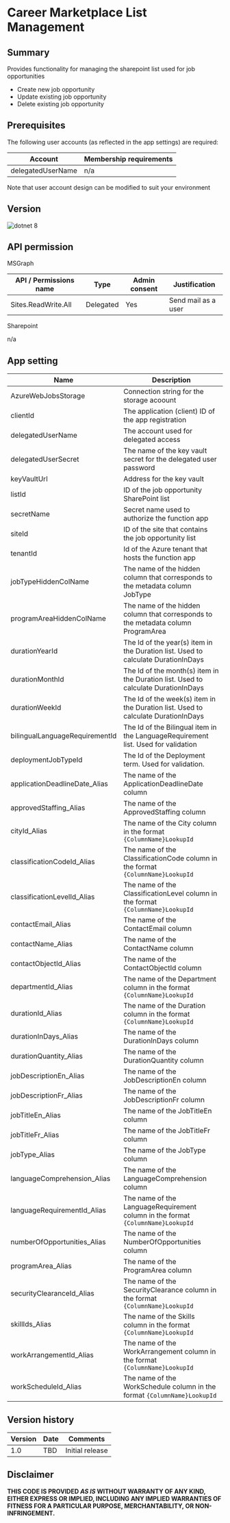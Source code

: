 # Career Marketplace List Management

## Summary

Provides functionality for managing the sharepoint list used for job opportunities
- Create new job opportunity
- Update existing job opportunity
- Delete existing job opportunity

## Prerequisites

The following user accounts (as reflected in the app settings) are required:

| Account           | Membership requirements                               |
| ----------------- | ----------------------------------------------------- |
| delegatedUserName | n/a                                                   |

Note that user account design can be modified to suit your environment

## Version 

![dotnet 8](https://img.shields.io/badge/net8.0-blue.svg)

## API permission

MSGraph

| API / Permissions name    | Type        | Admin consent | Justification                       |
| ------------------------- | ----------- | ------------- | ----------------------------------- |
| Sites.ReadWrite.All       | Delegated   | Yes           | Send mail as a user                 | 

Sharepoint

n/a

## App setting

| Name                     | Description                                                                       | 
| ------------------------ | --------------------------------------------------------------------------------- |
| AzureWebJobsStorage      | Connection string for the storage acoount                                         |
| clientId                 | The application (client) ID of the app registration                               |
| delegatedUserName        | The account used for delegated access                                             |
| delegatedUserSecret      | The name of the key vault secret for the delegated user password                  |
| keyVaultUrl              | Address for the key vault                                                         |
| listId                   | ID of the job opportunity SharePoint list                                         |
| secretName               | Secret name used to authorize the function app                                    |
| siteId                   | ID of the site that contains the job opportunity list                             |
| tenantId                 | Id of the Azure tenant that hosts the function app                                |
| jobTypeHiddenColName     | The name of the hidden column that corresponds to the metadata column JobType     |
| programAreaHiddenColName | The name of the hidden column that corresponds to the metadata column ProgramArea |
| durationYearId           | The Id of the year(s) item in the Duration list. Used to calculate DurationInDays    |
| durationMonthId          | The Id of the month(s) item in the Duration list. Used to calculate DurationInDays   |
| durationWeekId           | The Id of the week(s) item in the Duration list. Used to calculate DurationInDays   |
| bilingualLanguageRequirementId | The Id of the Bilingual item in the LanguageRequirement list. Used for validation |
| deploymentJobTypeId	   | The Id of the Deployment term. Used for validation.							   |
| applicationDeadlineDate_Alias	   | The name of the ApplicationDeadlineDate column							   |
| approvedStaffing_Alias	   | The name of the ApprovedStaffing column							   |
| cityId_Alias	   | The name of the City column in the format `{ColumnName}LookupId`						   |
| classificationCodeId_Alias	   | The name of the ClassificationCode column in the format `{ColumnName}LookupId`	|
| classificationLevelId_Alias	   | The name of the ClassificationLevel column in the format `{ColumnName}LookupId`|
| contactEmail_Alias	   | The name of the ContactEmail column					   |
| contactName_Alias	   | The name of the ContactName column					   |
| contactObjectId_Alias	   | The name of the ContactObjectId column					   |
| departmentId_Alias	   | The name of the Department column in the format `{ColumnName}LookupId`	|
| durationId_Alias	   | The name of the Duration column in the format `{ColumnName}LookupId`	|
| durationInDays_Alias	   | The name of the DurationInDays column					   |
| durationQuantity_Alias	   | The name of the DurationQuantity column					   |
| jobDescriptionEn_Alias	   | The name of the JobDescriptionEn column					   |
| jobDescriptionFr_Alias	   | The name of the JobDescriptionFr column					   |
| jobTitleEn_Alias	   | The name of the JobTitleEn column					   |
| jobTitleFr_Alias	   | The name of the JobTitleFr column					   |
| jobType_Alias	   | The name of the JobType column					   |
| languageComprehension_Alias	   | The name of the LanguageComprehension column					   |
| languageRequirementId_Alias	   | The name of the LanguageRequirement column in the format `{ColumnName}LookupId` |
| numberOfOpportunities_Alias	   | The name of the NumberOfOpportunities column					   |
| programArea_Alias	   | The name of the ProgramArea column					   |
| securityClearanceId_Alias	   | The name of the SecurityClearance column in the format `{ColumnName}LookupId` |
| skillIds_Alias	   | The name of the Skills column in the format `{ColumnName}LookupId` |
| workArrangementId_Alias	   | The name of the WorkArrangement column in the format `{ColumnName}LookupId` |
| workScheduleId_Alias	   | The name of the WorkSchedule column in the format `{ColumnName}LookupId` |

## Version history

Version|Date|Comments
-------|----|--------
1.0|TBD|Initial release

## Disclaimer

**THIS CODE IS PROVIDED *AS IS* WITHOUT WARRANTY OF ANY KIND, EITHER EXPRESS OR IMPLIED, INCLUDING ANY IMPLIED WARRANTIES OF FITNESS FOR A PARTICULAR PURPOSE, MERCHANTABILITY, OR NON-INFRINGEMENT.**
